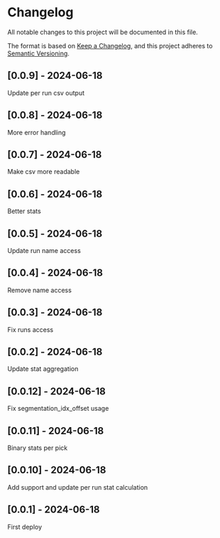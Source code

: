 # Changelog
All notable changes to this project will be documented in this file.

The format is based on [Keep a Changelog](https://keepachangelog.com/en/1.0.0/),
and this project adheres to [Semantic Versioning](https://semver.org/spec/v2.0.0.html).

## [0.0.9] - 2024-06-18
Update per run csv output

## [0.0.8] - 2024-06-18
More error handling

## [0.0.7] - 2024-06-18
Make csv more readable

## [0.0.6] - 2024-06-18
Better stats

## [0.0.5] - 2024-06-18
Update run name access

## [0.0.4] - 2024-06-18
Remove name access

## [0.0.3] - 2024-06-18
Fix runs access

## [0.0.2] - 2024-06-18
Update stat aggregation

## [0.0.12] - 2024-06-18
Fix segmentation_idx_offset usage

## [0.0.11] - 2024-06-18
Binary stats per pick

## [0.0.10] - 2024-06-18
Add support and update per run stat calculation

## [0.0.1] - 2024-06-18
First deploy
